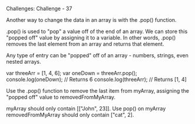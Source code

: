 Challenges: Challenge - 37

Another way to change the data in an array is with the .pop() function.

.pop() is used to "pop" a value off of the end of an array. We can store this "popped off" value by assigning it to a variable. In other words, .pop() removes the last element from an array and returns that element.

Any type of entry can be "popped" off of an array - numbers, strings, even nested arrays.

var threeArr = [1, 4, 6];
 var oneDown = threeArr.pop();
 console.log(oneDown); // Returns 6
 console.log(threeArr); // Returns [1, 4]

Use the .pop() function to remove the last item from myArray, assigning the "popped off" value to removedFromMyArray.

myArray should only contain [["John", 23]].
Use pop() on myArray
removedFromMyArray should only contain ["cat", 2].
